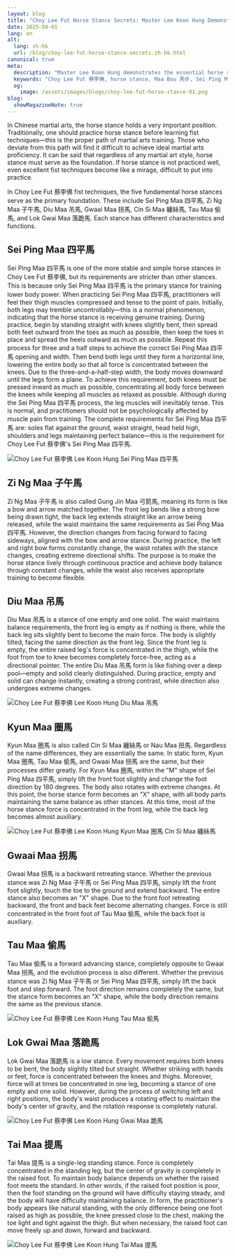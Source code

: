 ```yaml
---
layout: blog
title: "Choy Lee Fut Horse Stance Secrets: Master Lee Koon Hung Demonstrations"
date: 2025-08-01
lang: en
alt:
  lang: zh-hk
  url: /blog/choy-lee-fut-horse-stance-secrets.zh-hk.html
canonical: true
meta:
  description: "Master Lee Koon Hung demonstrates the essential horse stance secrets of Choy Lee Fut 蔡李佛 Kung Fu. Learn the five fundamental stances: Sei Ping Maa 四平馬, Zi Ng Maa 子午馬, Diu Maa 吊馬, Gwaai Maa 拐馬, and Tau Maa 偷馬. Discover proper stance training, balance techniques, and power generation methods for authentic martial arts development."
  keywords: "Choy Lee Fut 蔡李佛, horse stance, Maa Bou 馬步, Sei Ping Maa 四平馬, Zi Ng Maa 子午馬, Diu Maa 吊馬, Gwaai Maa 拐馬, Tau Maa 偷馬, Lee Koon Hung, kung fu stances, martial arts training, stance fundamentals, kung fu basics, Chinese martial arts, stance secrets, balance training, power generation, martial arts foundation, traditional kung fu, stance techniques, kung fu forms, martial arts stance, horse stance training, kung fu stance secrets"
  og: 
    image: /assets/images/blogs/choy-lee-fut-horse-stance-01.png
blog:
  showMagazineNote: true
---
```


In Chinese martial arts, the horse stance holds a very important position. Traditionally, one should practice horse stance before learning fist techniques—this is the proper path of martial arts training. Those who deviate from this path will find it difficult to achieve ideal martial arts proficiency. It can be said that regardless of any martial art style, horse stance must serve as the foundation. If horse stance is not practiced well, even excellent fist techniques become like a mirage, difficult to put into practice.

In Choy Lee Fut 蔡李佛 fist techniques, the five fundamental horse stances serve as the primary foundation. These include Sei Ping Maa 四平馬, Zi Ng Maa 子午馬, Diu Maa 吊馬, Gwaai Maa 拐馬, Cin Si Maa 纏絲馬, Tau Maa 偷馬, and Lok Gwai Maa 落跪馬. Each stance has different characteristics and functions.

## Sei Ping Maa 四平馬

Sei Ping Maa 四平馬 is one of the more stable and simple horse stances in Choy Lee Fut 蔡李佛, but its requirements are stricter than other stances. This is because only Sei Ping Maa 四平馬 is the primary stance for training lower body power. When practicing Sei Ping Maa 四平馬, practitioners will feel their thigh muscles compressed and tense to the point of pain. Initially, both legs may tremble uncontrollably—this is a normal phenomenon, indicating that the horse stance is receiving genuine training. During practice, begin by standing straight with knees slightly bent, then spread both feet outward from the toes as much as possible, then keep the toes in place and spread the heels outward as much as possible. Repeat this process for three and a half steps to achieve the correct Sei Ping Maa 四平馬 opening and width. Then bend both legs until they form a horizontal line, lowering the entire body so that all force is concentrated between the knees. Due to the three-and-a-half-step width, the body moves downward until the legs form a plane. To achieve this requirement, both knees must be pressed inward as much as possible, concentrating all body force between the knees while keeping all muscles as relaxed as possible. Although during the Sei Ping Maa 四平馬 process, the leg muscles will inevitably tense. This is normal, and practitioners should not be psychologically affected by muscle pain from training. The complete requirements for Sei Ping Maa 四平馬 are: soles flat against the ground, waist straight, head held high, shoulders and legs maintaining perfect balance—this is the requirement for Choy Lee Fut 蔡李佛's Sei Ping Maa 四平馬.

<img src="/assets/images/blogs/choy-lee-fut-horse-stance-01.png" alt="Choy Lee Fut 蔡李佛 Lee Koon Hung Sei Ping Maa 四平馬"  class="max-h-80 mx-auto rounded-lg shadow-lg"/> 

## Zi Ng Maa 子午馬

Zi Ng Maa 子午馬 is also called Gung Jin Maa 弓箭馬, meaning its form is like a bow and arrow matched together. The front leg bends like a strong bow being drawn tight, the back leg extends straight like an arrow being released, while the waist maintains the same requirements as Sei Ping Maa 四平馬. However, the direction changes from facing forward to facing sideways, aligned with the bow and arrow stance. During practice, the left and right bow forms constantly change, the waist rotates with the stance changes, creating extreme directional shifts. The purpose is to make the horse stance lively through continuous practice and achieve body balance through constant changes, while the waist also receives appropriate training to become flexible.

## Diu Maa 吊馬

Diu Maa 吊馬 is a stance of one empty and one solid. The waist maintains balance requirements, the front leg is empty as if nothing is there, while the back leg sits slightly bent to become the main force. The body is slightly tilted, facing the same direction as the front leg. Since the front leg is empty, the entire raised leg's force is concentrated in the thigh, while the foot from toe to knee becomes completely force-free, acting as a directional pointer. The entire Diu Maa 吊馬 form is like fishing over a deep pool—empty and solid clearly distinguished. During practice, empty and solid can change instantly, creating a strong contrast, while direction also undergoes extreme changes.

<img src="/assets/images/blogs/choy-lee-fut-horse-stance-03.png" alt="Choy Lee Fut 蔡李佛 Lee Koon Hung Diu Maa 吊馬"  class="max-h-80 mx-auto rounded-lg shadow-lg"/> 

## Kyun Maa 圈馬

Kyun Maa 圈馬 is also called Cin Si Maa 纏絲馬 or Nau Maa 扭馬. Regardless of the name differences, they are essentially the same. In static form, Kyun Maa 圈馬, Tau Maa 偷馬, and Gwaai Maa 拐馬 are the same, but their processes differ greatly. For Kyun Maa 圈馬, within the "M" shape of Sei Ping Maa 四平馬, simply lift the front foot slightly and change the foot direction by 180 degrees. The body also rotates with extreme changes. At this point, the horse stance form becomes an "X" shape, with all body parts maintaining the same balance as other stances. At this time, most of the horse stance force is concentrated in the front leg, while the back leg becomes almost auxiliary.

<img src="/assets/images/blogs/choy-lee-fut-horse-stance-04.png" alt="Choy Lee Fut 蔡李佛 Lee Koon Hung Kyun Maa 圈馬 Cin Si Maa 纏絲馬"  class="max-h-80 mx-auto rounded-lg shadow-lg"/> 

## Gwaai Maa 拐馬

Gwaai Maa 拐馬 is a backward retreating stance. Whether the previous stance was Zi Ng Maa 子午馬 or Sei Ping Maa 四平馬, simply lift the front foot slightly, touch the toe to the ground and extend backward. The entire stance also becomes an "X" shape. Due to the front foot retreating backward, the front and back feet become alternating changes. Force is still concentrated in the front foot of Tau Maa 偷馬, while the back foot is auxiliary.

## Tau Maa 偷馬

Tau Maa 偷馬 is a forward advancing stance, completely opposite to Gwaai Maa 拐馬, and the evolution process is also different. Whether the previous stance was Zi Ng Maa 子午馬 or Sei Ping Maa 四平馬, simply lift the back foot and step forward. The foot direction remains completely the same, but the stance form becomes an "X" shape, while the body direction remains the same as the previous stance.

<img src="/assets/images/blogs/choy-lee-fut-horse-stance-05.png" alt="Choy Lee Fut 蔡李佛 Lee Koon Hung Tau Maa 偷馬"  class="max-h-80 mx-auto rounded-lg shadow-lg"/> 

## Lok Gwai Maa 落跪馬

Lok Gwai Maa 落跪馬 is a low stance. Every movement requires both knees to be bent, the body slightly tilted but straight. Whether striking with hands or feet, force is concentrated between the knees and thighs. Moreover, force will at times be concentrated in one leg, becoming a stance of one empty and one solid. However, during the process of switching left and right positions, the body's waist produces a rotating effect to maintain the body's center of gravity, and the rotation response is completely natural.

<img src="/assets/images/blogs/choy-lee-fut-horse-stance-02.png" alt="Choy Lee Fut 蔡李佛 Lee Koon Hung Gwai Maa 跪馬"  class="max-h-80 mx-auto rounded-lg shadow-lg"/> 

## Tai Maa 提馬

Tai Maa 提馬 is a single-leg standing stance. Force is completely concentrated in the standing leg, but the center of gravity is completely in the raised foot. To maintain body balance depends on whether the raised foot meets the standard. In other words, if the raised foot position is poor, then the foot standing on the ground will have difficulty staying steady, and the body will have difficulty maintaining balance. In form, the practitioner's body appears like natural standing, with the only difference being one foot raised as high as possible, the knee pressed close to the chest, making the toe light and tight against the thigh. But when necessary, the raised foot can move freely up and down, forward and backward.

<img src="/assets/images/blogs/choy-lee-fut-horse-stance-06.png" alt="Choy Lee Fut 蔡李佛 Lee Koon Hung Tai Maa 提馬"  class="max-h-80 mx-auto rounded-lg shadow-lg"/> 